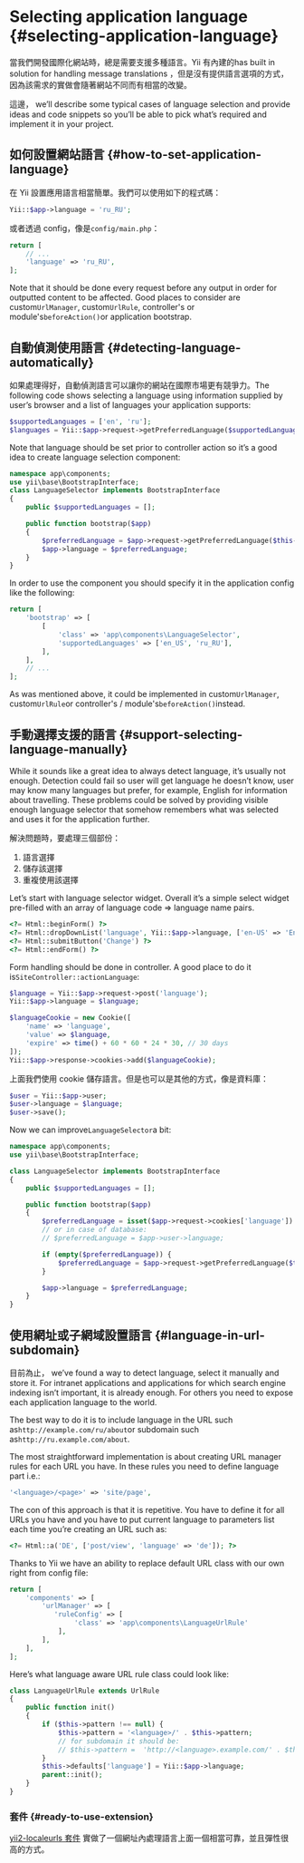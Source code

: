 # Selecting application language {#selecting-application-language}

當我們開發國際化網站時，總是需要支援多種語言。Yii 有內建的has built in solution for handling message translations ，但是沒有提供語言選項的方式，因為該需求的實做會隨著網站不同而有相當的改變。

這邊， we’ll describe some typical cases of language selection and provide ideas and code snippets so you’ll be able to pick what’s required and implement it in your project.

## 如何設置網站語言 {#how-to-set-application-language}

在 Yii 設置應用語言相當簡單。我們可以使用如下的程式碼：

```php
Yii::$app->language = 'ru_RU';
```

或者透過 config，像是`config/main.php`：

```php
return [
    // ...
    'language' => 'ru_RU',
];
```

Note that it should be done every request before any output in order for outputted content to be affected. Good places to consider are custom`UrlManager`, custom`UrlRule`, controller's or module's`beforeAction()`or application bootstrap.

## 自動偵測使用語言 {#detecting-language-automatically}

如果處理得好，自動偵測語言可以讓你的網站在國際市場更有競爭力。The following code shows selecting a language using information supplied by user’s browser and a list of languages your application supports:

```php
$supportedLanguages = ['en', 'ru'];
$languages = Yii::$app->request->getPreferredLanguage($supportedLanguages);
```

Note that language should be set prior to controller action so it’s a good idea to create language selection component:

```php
namespace app\components;
use yii\base\BootstrapInterface;
class LanguageSelector implements BootstrapInterface
{
    public $supportedLanguages = [];

    public function bootstrap($app)
    {
        $preferredLanguage = $app->request->getPreferredLanguage($this->supportedLanguages);
        $app->language = $preferredLanguage;
    }
}
```

In order to use the component you should specify it in the application config like the following:

```php
return [
    'bootstrap' => [
        [
            'class' => 'app\components\LanguageSelector',
            'supportedLanguages' => ['en_US', 'ru_RU'],
        ],
    ],
    // ...
];
```

As was mentioned above, it could be implemented in custom`UrlManager`, custom`UrlRule`or controller's / module's`beforeAction()`instead.

## 手動選擇支援的語言 {#support-selecting-language-manually}

While it sounds like a great idea to always detect language, it’s usually not enough. Detection could fail so user will get language he doesn’t know, user may know many languages but prefer, for example, English for information about travelling. These problems could be solved by providing visible enough language selector that somehow remembers what was selected and uses it for the application further.

解決問題時，要處理三個部份：

1. 語言選擇
2. 儲存該選擇
3. 重複使用該選擇

Let’s start with language selector widget. Overall it’s a simple select widget pre-filled with an array of language code =&gt; language name pairs.

```php
<?= Html::beginForm() ?>
<?= Html::dropDownList('language', Yii::$app->language, ['en-US' => 'English', 'zh-CN' => 'Chinese']) ?>
<?= Html::submitButton('Change') ?>
<?= Html::endForm() ?>
```

Form handling should be done in controller. A good place to do it is`SiteController::actionLanguage`:

```php
$language = Yii::$app->request->post('language');
Yii::$app->language = $language;

$languageCookie = new Cookie([
    'name' => 'language',
    'value' => $language,
    'expire' => time() + 60 * 60 * 24 * 30, // 30 days
]);
Yii::$app->response->cookies->add($languageCookie);
```

上面我們使用 cookie 儲存語言。但是也可以是其他的方式，像是資料庫：

```php
$user = Yii::$app->user;
$user->language = $language;
$user->save();
```

Now we can improve`LanguageSelector`a bit:

```php
namespace app\components;
use yii\base\BootstrapInterface;

class LanguageSelector implements BootstrapInterface
{
    public $supportedLanguages = [];

    public function bootstrap($app)
    {
        $preferredLanguage = isset($app->request->cookies['language']) ? (string)$app->request->cookies['language'] : null;
        // or in case of database:
        // $preferredLanguage = $app->user->language;

        if (empty($preferredLanguage)) {
            $preferredLanguage = $app->request->getPreferredLanguage($this->supportedLanguages);
        }

        $app->language = $preferredLanguage;
    }
}
```

## 使用網址或子網域設置語言 {#language-in-url-subdomain}

目前為止， we’ve found a way to detect language, select it manually and store it. For intranet applications and applications for which search engine indexing isn’t important, it is already enough. For others you need to expose each application language to the world.

The best way to do it is to include language in the URL such as`http://example.com/ru/about`or subdomain such as`http://ru.example.com/about`.

The most straightforward implementation is about creating URL manager rules for each URL you have. In these rules you need to define language part i.e.:

```php
'<language>/<page>' => 'site/page',
```

The con of this approach is that it is repetitive. You have to define it for all URLs you have and you have to put current language to parameters list each time you’re creating an URL such as:

```php
<?= Html::a('DE', ['post/view', 'language' => 'de']); ?>
```

Thanks to Yii we have an ability to replace default URL class with our own right from config file:

```php
return [
    'components' => [
        'urlManager' => [
           'ruleConfig' => [
                'class' => 'app\components\LanguageUrlRule'
            ],
        ],
    ],
];
```

Here’s what language aware URL rule class could look like:

```php
class LanguageUrlRule extends UrlRule
{
    public function init()
    {
        if ($this->pattern !== null) {
            $this->pattern = '<language>/' . $this->pattern;
            // for subdomain it should be:
            // $this->pattern =  'http://<language>.example.com/' . $this->pattern,
        }
        $this->defaults['language'] = Yii::$app->language;
        parent::init();
    }
}
```

### 套件 {#ready-to-use-extension}

[yii2-localeurls 套件](https://github.com/codemix/yii2-localeurls) 實做了一個網址內處理語言上面一個相當可靠，並且彈性很高的方式。


